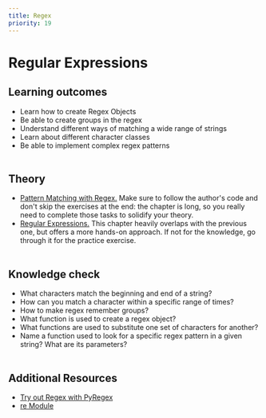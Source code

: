 ```yaml
---
title: Regex
priority: 19
---
```


# Regular Expressions

## Learning outcomes

- Learn how to create Regex Objects
- Be able to create groups in the regex
- Understand different ways of matching a wide range of strings
- Learn about different character classes
- Be able to implement complex regex patterns
  <br><br>

## Theory

- [Pattern Matching with Regex.](https://automatetheboringstuff.com/2e/chapter7/) Make sure to follow the author's code and don't skip the exercises at the end: the chapter is long, so you really need to complete those tasks to solidify your theory.
- [Regular Expressions.](https://diveintopython3.net/regular-expressions.html) This chapter heavily overlaps with the previous one, but offers a more hands-on approach. If not for the knowledge, go through it for the practice exercise.
  <br><br>

## Knowledge check

- What characters match the beginning and end of a string?
- How can you match a character within a specific range of times?
- How to make regex remember groups?
- What function is used to create a regex object?
- What functions are used to substitute one set of characters for another?
- Name a function used to look for a specific regex pattern in a given string? What are its parameters?
  <br><br>

## Additional Resources

- [Try out Regex with PyRegex](http://www.pyregex.com/)
- [re Module](https://pymotw.com/3/re/index.html)
  <br><br>
